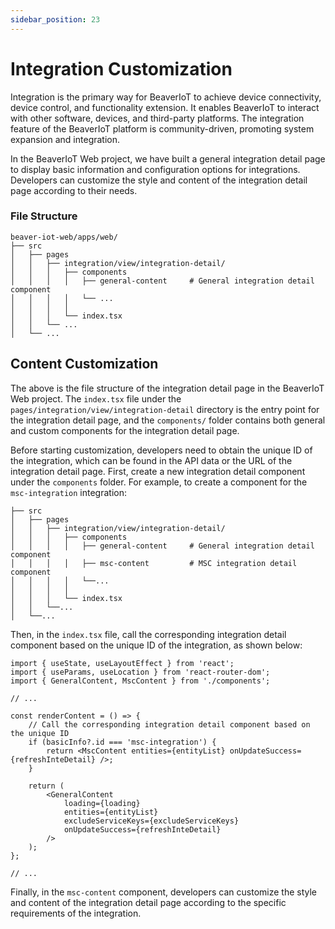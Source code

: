 ```yaml
---
sidebar_position: 23
---
```


# Integration Customization

Integration is the primary way for BeaverIoT to achieve device connectivity, device control, and functionality extension. It enables BeaverIoT to interact with other software, devices, and third-party platforms. The integration feature of the BeaverIoT platform is community-driven, promoting system expansion and integration.

In the BeaverIoT Web project, we have built a general integration detail page to display basic information and configuration options for integrations. Developers can customize the style and content of the integration detail page according to their needs.

### File Structure

```
beaver-iot-web/apps/web/
├── src
│   ├── pages
│   │   ├── integration/view/integration-detail/
│   │   │   ├── components
│   │   │   │   ├── general-content     # General integration detail component
│   │   │   │   └── ...
│   │   │   │
│   │   │   └── index.tsx
│   │   └── ...
│   └── ...
```

## Content Customization

The above is the file structure of the integration detail page in the BeaverIoT Web project. The `index.tsx` file under the `pages/integration/view/integration-detail` directory is the entry point for the integration detail page, and the `components/` folder contains both general and custom components for the integration detail page.

Before starting customization, developers need to obtain the unique ID of the integration, which can be found in the API data or the URL of the integration detail page. First, create a new integration detail component under the `components` folder. For example, to create a component for the `msc-integration` integration:

```
├── src
│   ├── pages
│   │   ├── integration/view/integration-detail/
│   │   │   ├── components
│   │   │   │   ├── general-content     # General integration detail component
│   │   │   │   ├── msc-content         # MSC integration detail component
│   │   │   │   └──...
│   │   │   │
│   │   │   └── index.tsx
│   │   └──...
│   └──...
```

Then, in the `index.tsx` file, call the corresponding integration detail component based on the unique ID of the integration, as shown below:

```tsx
import { useState, useLayoutEffect } from 'react';
import { useParams, useLocation } from 'react-router-dom';
import { GeneralContent, MscContent } from './components';

// ...

const renderContent = () => {
    // Call the corresponding integration detail component based on the unique ID
    if (basicInfo?.id === 'msc-integration') {
        return <MscContent entities={entityList} onUpdateSuccess={refreshInteDetail} />;
    }

    return (
        <GeneralContent
            loading={loading}
            entities={entityList}
            excludeServiceKeys={excludeServiceKeys}
            onUpdateSuccess={refreshInteDetail}
        />
    );
};

// ...
```

Finally, in the `msc-content` component, developers can customize the style and content of the integration detail page according to the specific requirements of the integration.
